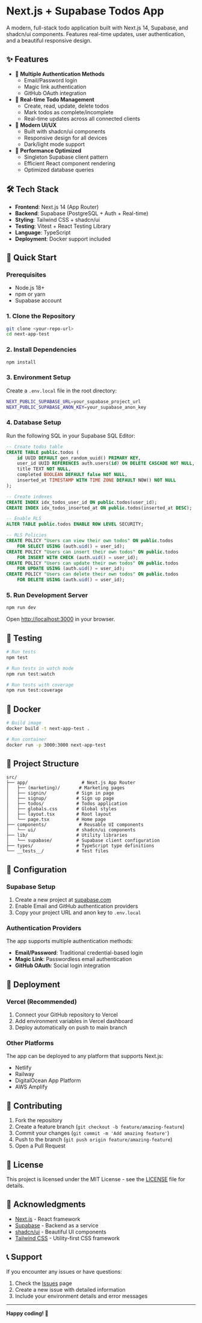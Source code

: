 # Next.js + Supabase Todos App

A modern, full-stack todo application built with Next.js 14, Supabase, and shadcn/ui components. Features real-time updates, user authentication, and a beautiful responsive design.

## ✨ Features

- 🔐 **Multiple Authentication Methods**
  - Email/Password login
  - Magic link authentication
  - GitHub OAuth integration
- 📝 **Real-time Todo Management**
  - Create, read, update, delete todos
  - Mark todos as complete/incomplete
  - Real-time updates across all connected clients
- 🎨 **Modern UI/UX**
  - Built with shadcn/ui components
  - Responsive design for all devices
  - Dark/light mode support
- 🚀 **Performance Optimized**
  - Singleton Supabase client pattern
  - Efficient React component rendering
  - Optimized database queries

## 🛠️ Tech Stack

- **Frontend**: Next.js 14 (App Router)
- **Backend**: Supabase (PostgreSQL + Auth + Real-time)
- **Styling**: Tailwind CSS + shadcn/ui
- **Testing**: Vitest + React Testing Library
- **Language**: TypeScript
- **Deployment**: Docker support included

## 🚀 Quick Start

### Prerequisites

- Node.js 18+ 
- npm or yarn
- Supabase account

### 1. Clone the Repository

```bash
git clone <your-repo-url>
cd next-app-test
```

### 2. Install Dependencies

```bash
npm install
```

### 3. Environment Setup

Create a `.env.local` file in the root directory:

```bash
NEXT_PUBLIC_SUPABASE_URL=your_supabase_project_url
NEXT_PUBLIC_SUPABASE_ANON_KEY=your_supabase_anon_key
```

### 4. Database Setup

Run the following SQL in your Supabase SQL Editor:

```sql
-- Create todos table
CREATE TABLE public.todos (
    id UUID DEFAULT gen_random_uuid() PRIMARY KEY,
    user_id UUID REFERENCES auth.users(id) ON DELETE CASCADE NOT NULL,
    title TEXT NOT NULL,
    completed BOOLEAN DEFAULT false NOT NULL,
    inserted_at TIMESTAMP WITH TIME ZONE DEFAULT NOW() NOT NULL
);

-- Create indexes
CREATE INDEX idx_todos_user_id ON public.todos(user_id);
CREATE INDEX idx_todos_inserted_at ON public.todos(inserted_at DESC);

-- Enable RLS
ALTER TABLE public.todos ENABLE ROW LEVEL SECURITY;

-- RLS Policies
CREATE POLICY "Users can view their own todos" ON public.todos
    FOR SELECT USING (auth.uid() = user_id);
CREATE POLICY "Users can insert their own todos" ON public.todos
    FOR INSERT WITH CHECK (auth.uid() = user_id);
CREATE POLICY "Users can update their own todos" ON public.todos
    FOR UPDATE USING (auth.uid() = user_id);
CREATE POLICY "Users can delete their own todos" ON public.todos
    FOR DELETE USING (auth.uid() = user_id);
```

### 5. Run Development Server

```bash
npm run dev
```

Open [http://localhost:3000](http://localhost:3000) in your browser.

## 🧪 Testing

```bash
# Run tests
npm test

# Run tests in watch mode
npm run test:watch

# Run tests with coverage
npm run test:coverage
```

## 🐳 Docker

```bash
# Build image
docker build -t next-app-test .

# Run container
docker run -p 3000:3000 next-app-test
```

## 📁 Project Structure

```
src/
├── app/                    # Next.js App Router
│   ├── (marketing)/       # Marketing pages
│   ├── signin/           # Sign in page
│   ├── signup/           # Sign up page
│   ├── todos/            # Todos application
│   ├── globals.css       # Global styles
│   ├── layout.tsx        # Root layout
│   └── page.tsx          # Home page
├── components/            # Reusable UI components
│   └── ui/               # shadcn/ui components
├── lib/                  # Utility libraries
│   └── supabase/         # Supabase client configuration
├── types/                # TypeScript type definitions
└── __tests__/            # Test files
```

## 🔧 Configuration

### Supabase Setup

1. Create a new project at [supabase.com](https://supabase.com)
2. Enable Email and GitHub authentication providers
3. Copy your project URL and anon key to `.env.local`

### Authentication Providers

The app supports multiple authentication methods:
- **Email/Password**: Traditional credential-based login
- **Magic Link**: Passwordless email authentication
- **GitHub OAuth**: Social login integration

## 🚀 Deployment

### Vercel (Recommended)

1. Connect your GitHub repository to Vercel
2. Add environment variables in Vercel dashboard
3. Deploy automatically on push to main branch

### Other Platforms

The app can be deployed to any platform that supports Next.js:
- Netlify
- Railway
- DigitalOcean App Platform
- AWS Amplify

## 🤝 Contributing

1. Fork the repository
2. Create a feature branch (`git checkout -b feature/amazing-feature`)
3. Commit your changes (`git commit -m 'Add amazing feature'`)
4. Push to the branch (`git push origin feature/amazing-feature`)
5. Open a Pull Request

## 📝 License

This project is licensed under the MIT License - see the [LICENSE](LICENSE) file for details.

## 🙏 Acknowledgments

- [Next.js](https://nextjs.org/) - React framework
- [Supabase](https://supabase.com/) - Backend as a service
- [shadcn/ui](https://ui.shadcn.com/) - Beautiful UI components
- [Tailwind CSS](https://tailwindcss.com/) - Utility-first CSS framework

## 📞 Support

If you encounter any issues or have questions:
1. Check the [Issues](../../issues) page
2. Create a new issue with detailed information
3. Include your environment details and error messages

---

**Happy coding! 🎉**

